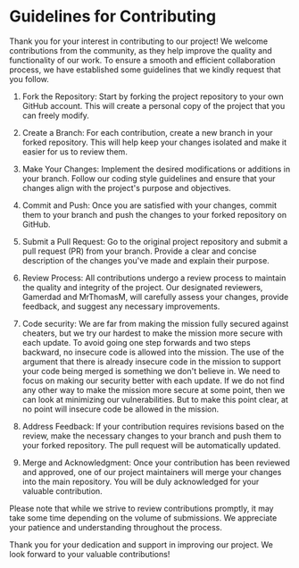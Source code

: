 # Guidelines for Contributing

Thank you for your interest in contributing to our project! We welcome contributions from the community, as they help improve the quality and functionality of our work. To ensure a smooth and efficient collaboration process, we have established some guidelines that we kindly request that you follow. 

1. Fork the Repository: Start by forking the project repository to your own GitHub account. This will create a personal copy of the project that you can freely modify.

2. Create a Branch: For each contribution, create a new branch in your forked repository. This will help keep your changes isolated and make it easier for us to review them.

3. Make Your Changes: Implement the desired modifications or additions in your branch. Follow our coding style guidelines and ensure that your changes align with the project's purpose and objectives.

4. Commit and Push: Once you are satisfied with your changes, commit them to your branch and push the changes to your forked repository on GitHub.

5. Submit a Pull Request: Go to the original project repository and submit a pull request (PR) from your branch. Provide a clear and concise description of the changes you've made and explain their purpose.

6. Review Process: All contributions undergo a review process to maintain the quality and integrity of the project. Our designated reviewers, Gamerdad and MrThomasM, will carefully assess your changes, provide feedback, and suggest any necessary improvements.

7. Code security: We are far from making the mission fully secured against cheaters, but we try our hardest to make the mission more secure with each update. To avoid going one step forwards and two steps backward, no insecure code is allowed into the mission. The use of the argument that there is already insecure code in the mission to support your code being merged is something we don't believe in. We need to focus on making our security better with each update. If we do not find any other way to make the mission more secure at some point, then we can look at minimizing our vulnerabilities. But to make this point clear, at no point will insecure code be allowed in the mission.

8. Address Feedback: If your contribution requires revisions based on the review, make the necessary changes to your branch and push them to your forked repository. The pull request will be automatically updated.

9. Merge and Acknowledgment: Once your contribution has been reviewed and approved, one of our project maintainers will merge your changes into the main repository. You will be duly acknowledged for your valuable contribution.

Please note that while we strive to review contributions promptly, it may take some time depending on the volume of submissions. We appreciate your patience and understanding throughout the process.

Thank you for your dedication and support in improving our project. We look forward to your valuable contributions!